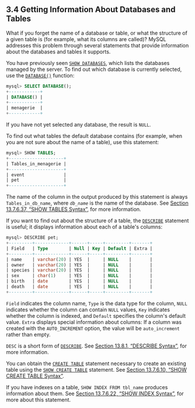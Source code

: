 ## 3.4 Getting Information About Databases and Tables

What if you forget the name of a database or table, or what the structure of a given table is (for example, what its columns are called)? MySQL addresses this problem through several statements that provide information about the databases and tables it supports.

You have previously seen [`SHOW DATABASES`](https://dev.mysql.com/doc/refman/8.0/en/show-databases.html), which lists the databases managed by the server. To find out which database is currently selected, use the [`DATABASE()`](https://dev.mysql.com/doc/refman/8.0/en/information-functions.html#function_database) function:

```sql
mysql> SELECT DATABASE();
+------------+
| DATABASE() |
+------------+
| menagerie  |
+------------+
```

If you have not yet selected any database, the result is `NULL`.

To find out what tables the default database contains (for example, when you are not sure about the name of a table), use this statement:

```sql
mysql> SHOW TABLES;
+---------------------+
| Tables_in_menagerie |
+---------------------+
| event               |
| pet                 |
+---------------------+
```

The name of the column in the output produced by this statement is always `Tables_in_db_name`, where *`db_name`* is the name of the database. See [Section 13.7.6.37, “SHOW TABLES Syntax”](https://dev.mysql.com/doc/refman/8.0/en/show-tables.html), for more information.

If you want to find out about the structure of a table, the [`DESCRIBE`](https://dev.mysql.com/doc/refman/8.0/en/describe.html) statement is useful; it displays information about each of a table's columns:

```sql
mysql> DESCRIBE pet;
+---------+-------------+------+-----+---------+-------+
| Field   | Type        | Null | Key | Default | Extra |
+---------+-------------+------+-----+---------+-------+
| name    | varchar(20) | YES  |     | NULL    |       |
| owner   | varchar(20) | YES  |     | NULL    |       |
| species | varchar(20) | YES  |     | NULL    |       |
| sex     | char(1)     | YES  |     | NULL    |       |
| birth   | date        | YES  |     | NULL    |       |
| death   | date        | YES  |     | NULL    |       |
+---------+-------------+------+-----+---------+-------+
```

`Field` indicates the column name, `Type` is the data type for the column, `NULL` indicates whether the column can contain `NULL` values, `Key` indicates whether the column is indexed, and `Default` specifies the column's default value. `Extra` displays special information about columns: If a column was created with the `AUTO_INCREMENT` option, the value will be `auto_increment` rather than empty.

`DESC` is a short form of [`DESCRIBE`](https://dev.mysql.com/doc/refman/8.0/en/describe.html). See [Section 13.8.1, “DESCRIBE Syntax”](https://dev.mysql.com/doc/refman/8.0/en/describe.html), for more information.

You can obtain the [`CREATE TABLE`](https://dev.mysql.com/doc/refman/8.0/en/create-table.html) statement necessary to create an existing table using the [`SHOW CREATE TABLE`](https://dev.mysql.com/doc/refman/8.0/en/show-create-table.html) statement. See [Section 13.7.6.10, “SHOW CREATE TABLE Syntax”](https://dev.mysql.com/doc/refman/8.0/en/show-create-table.html).

If you have indexes on a table, `SHOW INDEX FROM tbl_name` produces information about them. See [Section 13.7.6.22, “SHOW INDEX Syntax”](https://dev.mysql.com/doc/refman/8.0/en/show-index.html), for more about this statement.